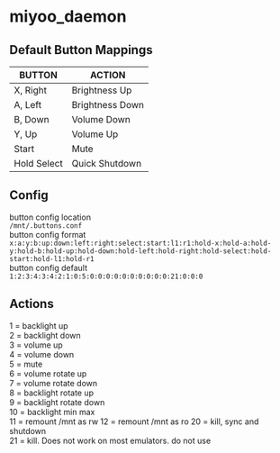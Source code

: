 # miyoo_daemon

## Default Button Mappings

| BUTTON | ACTION |
|  --- | --- |
| X, Right | Brightness Up |
| A, Left | Brightness Down |
| B, Down | Volume Down |
| Y, Up | Volume Up |
| Start | Mute |
| Hold Select | Quick Shutdown |

## Config
button config location  
`/mnt/.buttons.conf`  
button config format  
`x:a:y:b:up:down:left:right:select:start:l1:r1:hold-x:hold-a:hold-y:hold-b:hold-up:hold-down:hold-left:hold-right:hold-select:hold-start:hold-l1:hold-r1`  
button config default  
`1:2:3:4:3:4:2:1:0:5:0:0:0:0:0:0:0:0:0:0:21:0:0:0` 

## Actions
1 = backlight up  
2 = backlight down  
3 = volume up  
4 = volume down  
5 = mute  
6 = volume rotate up  
7 = volume rotate down  
8 = backlight rotate up  
9 = backlight rotate down  
10 = backlight min max  
11 = remount /mnt as rw
12 = remount /mnt as ro
20 = kill, sync and shutdown  
21 = kill. Does not work on most emulators. do not use  
